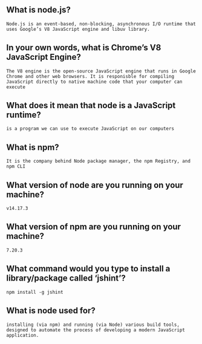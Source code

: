 ## What is node.js?
    Node.js is an event-based, non-blocking, asynchronous I/O runtime that uses Google’s V8 JavaScript engine and libuv library.

## In your own words, what is Chrome’s V8 JavaScript Engine?
    The V8 engine is the open-source JavaScript engine that runs in Google Chrome and other web browsers. It is responisble for compiling JavaScript directly to native machine code that your computer can execute

## What does it mean that node is a JavaScript runtime?
    is a program we can use to execute JavaScript on our computers

## What is npm?
    It is the company behind Node package manager, the npm Registry, and npm CLI

## What version of node are you running on your machine?
    v14.17.3
    
## What version of npm are you running on your machine?
    7.20.3

## What command would you type to install a library/package called ‘jshint’?
    npm install -g jshint

## What is node used for?
    installing (via npm) and running (via Node) various build tools, designed to automate the process of developing a modern JavaScript application.